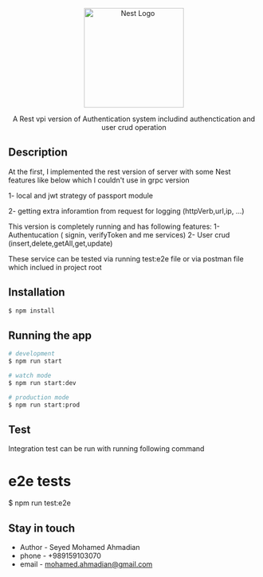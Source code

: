 <p align="center">
  <a href="http://nestjs.com/" target="blank"><img src="https://nestjs.com/img/logo-small.svg" width="200" alt="Nest Logo" /></a>
</p>

[circleci-image]: https://img.shields.io/circleci/build/github/nestjs/nest/master?token=abc123def456
[circleci-url]: https://circleci.com/gh/nestjs/nest

  <p align="center">
  A Rest vpi version of Authentication system includind authenctication and user crud operation
  </p>

## Description

At the first, I implemented the rest version of server with some  Nest features like below which I couldn't use in grpc version

1- local and jwt strategy of passport module

2- getting extra inforamtion from request for logging (httpVerb,url,ip, ...)

This version is completely running and has following features:
1- Authentucation ( signin, verifyToken and me services)
2- User crud (insert,delete,getAll,get,update)

These service can be tested via running test:e2e file or via postman file which inclued in project root

## Installation

```bash
$ npm install
```

## Running the app

```bash
# development
$ npm run start

# watch mode
$ npm run start:dev

# production mode
$ npm run start:prod
```

## Test

Integration test can be run with running following command
# e2e tests
$ npm run test:e2e


## Stay in touch

- Author - Seyed Mohamed Ahmadian
- phone  - +989159103070
- email  - mohamed.ahmadian@gmail.com
